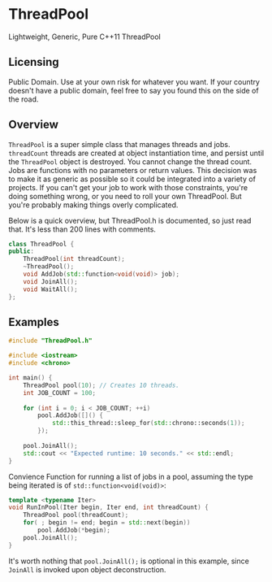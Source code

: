 # ThreadPool
Lightweight, Generic, Pure C++11 ThreadPool

## Licensing
Public Domain. Use at your own risk for whatever you want. If your country doesn't have a public domain, feel free to say you found this on the side of the road. 

## Overview
`ThreadPool` is a super simple class that manages threads and jobs. `threadCount` threads are created at object instantiation time, and persist until the `ThreadPool` object is destroyed. You cannot change the thread count. Jobs are functions with no parameters or return values. This decision was to make it as generic as possible so it could be integrated into a variety of projects. If you can't get your job to work with those constraints, you're doing something wrong, or you need to roll your own ThreadPool. But you're probably making things overly complicated.

Below is a quick overview, but ThreadPool.h is documented, so just read that. It's less than 200 lines with comments.

```c++
class ThreadPool {
public:
    ThreadPool(int threadCount);
    ~ThreadPool();
    void AddJob(std::function<void(void)> job);
    void JoinAll();
    void WaitAll();
};
```

## Examples
```c++
#include "ThreadPool.h"

#include <iostream>
#include <chrono>

int main() {
    ThreadPool pool(10); // Creates 10 threads.
    int JOB_COUNT = 100;
    
    for (int i = 0; i < JOB_COUNT; ++i)
        pool.AddJob([]() { 
            std::this_thread::sleep_for(std::chrono::seconds(1));
        });
    
    pool.JoinAll();
    std::cout << "Expected runtime: 10 seconds." << std::endl;
}
```

Convience Function for running a list of jobs in a pool, assuming the type being iterated is of `std::function<void(void)>`:
```c++
template <typename Iter>
void RunInPool(Iter begin, Iter end, int threadCount) {
    ThreadPool pool(threadCount);
    for( ; begin != end; begin = std::next(begin))
        pool.AddJob(*begin);
    pool.JoinAll();
}
```
It's worth nothing that `pool.JoinAll();` is optional in this example, since `JoinAll` is invoked upon object deconstruction. 
